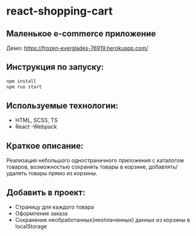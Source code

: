 # react-shopping-cart
## Маленькое e-commerce приложение 

Демо: https://frozen-everglades-76919.herokuapp.com/

## Инструкция по запуску:
```sh
npm install 
npm run start
```

## Используемые технологии:
- HTML, SCSS, TS
- React
-Webpack

## Краткое описание:
Реализация небольшого одностраничного приложения с каталогом товаров, возможностью сохранять товары в корзине, добавлять/удалять товары прямо из корзины.

## Добавить в проект:
- Страницу для каждого товара
- Оформление заказа
- Сохранение необработанных(неоплаченных) данных из корзины в localStorage
